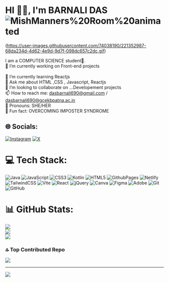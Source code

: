 


# HI 🐣🪬, I'm BARNALI DAS ![MishManners%20Room%20animated](https://github.com/user-attachments/assets/5860449a-9808-4345-a35f-b59bb604b194)


(https://user-images.githubusercontent.com/74038190/221352987-68da234d-4d62-4e9d-9d7f-098dc657c2dc.gif)

I am a COMPUTER SCIENCE student🚀.<br>
👾 I’m currently working on Front-end projects<br>   
🦄 I’m currently learning Reactjs<br>
💬 Ask me about HTML ,CSS , Javascript, Reactjs<br>
👯 I’m looking to collaborate on ...Developement projects<br>
📫 How to reach me: dasbarnali690@gmail.com / dasbarnali690@gcekbpatna.ac.in<br>
🐢 Pronouns: SHE/HER <br>
🔮 Fun fact: OVERCOMING IMPOSTER SYNDROME <br>

## 🌐 Socials:
[![Instagram](https://img.shields.io/badge/Instagram-%23E4405F.svg?logo=Instagram&logoColor=white)](https://instagram.com/barnalixd) [![X](https://img.shields.io/badge/X-black.svg?logo=X&logoColor=white)](https://x.com/barnalixd) 

# 💻 Tech Stack:
![Java](https://img.shields.io/badge/java-%23ED8B00.svg?style=plastic&logo=openjdk&logoColor=white) ![JavaScript](https://img.shields.io/badge/javascript-%23323330.svg?style=plastic&logo=javascript&logoColor=%23F7DF1E) ![CSS3](https://img.shields.io/badge/css3-%231572B6.svg?style=plastic&logo=css3&logoColor=white) ![Kotlin](https://img.shields.io/badge/kotlin-%237F52FF.svg?style=plastic&logo=kotlin&logoColor=white) ![HTML5](https://img.shields.io/badge/html5-%23E34F26.svg?style=plastic&logo=html5&logoColor=white) ![GithubPages](https://img.shields.io/badge/github%20pages-121013?style=plastic&logo=github&logoColor=white) ![Netlify](https://img.shields.io/badge/netlify-%23000000.svg?style=plastic&logo=netlify&logoColor=#00C7B7) ![TailwindCSS](https://img.shields.io/badge/tailwindcss-%2338B2AC.svg?style=plastic&logo=tailwind-css&logoColor=white) ![Vite](https://img.shields.io/badge/vite-%23646CFF.svg?style=plastic&logo=vite&logoColor=white) ![React](https://img.shields.io/badge/react-%2320232a.svg?style=plastic&logo=react&logoColor=%2361DAFB) ![jQuery](https://img.shields.io/badge/jquery-%230769AD.svg?style=plastic&logo=jquery&logoColor=white) ![Canva](https://img.shields.io/badge/Canva-%2300C4CC.svg?style=plastic&logo=Canva&logoColor=white) ![Figma](https://img.shields.io/badge/figma-%23F24E1E.svg?style=plastic&logo=figma&logoColor=white) ![Adobe](https://img.shields.io/badge/adobe-%23FF0000.svg?style=plastic&logo=adobe&logoColor=white) ![Git](https://img.shields.io/badge/git-%23F05033.svg?style=plastic&logo=git&logoColor=white) ![GitHub](https://img.shields.io/badge/github-%23121011.svg?style=plastic&logo=github&logoColor=white)
# 📊 GitHub Stats:
![](https://github-readme-stats.vercel.app/api?username=barnalixd&theme=dracula&hide_border=true&include_all_commits=true&count_private=true)<br/>
![](https://github-readme-streak-stats.herokuapp.com/?user=barnalixd&theme=dracula&hide_border=true)<br/>
![](https://github-readme-stats.vercel.app/api/top-langs/?username=barnalixd&theme=dracula&hide_border=true&include_all_commits=true&count_private=true&layout=compact)



### 🔝 Top Contributed Repo
![](https://github-contributor-stats.vercel.app/api?username=barnalixd&limit=5&theme=dracula&combine_all_yearly_contributions=true)

---
[![](https://visitcount.itsvg.in/api?id=barnalixd&icon=9&color=10)](https://visitcount.itsvg.in)



<!-- Proudly created with GPRM ( https://gprm.itsvg.in ) -->







  
